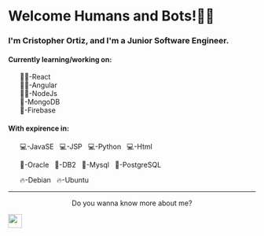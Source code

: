 <h1>Welcome Humans and Bots!🙋‍♂️</h1>
<div>
  <h3>I'm Cristopher Ortiz, and I'm a Junior Software Engineer.</h3>
  <h4>Currently learning/working on:</h4>
  <ul style="list-style-type: none">
    <li>👨‍💻-React</li>
    <li>👨‍💻-Angular</li>
    <li>👨‍💻-NodeJs</li>
    <li>💾-MongoDB</li>
    <li>💾-Firebase</li>
  </ul>
</div>
<div>
  <h4>With expirence in:</h4>
  <ul style="list-style-type: none">
    <li><p>💻-JavaSE &nbsp; 💻-JSP &nbsp; 💻-Python &nbsp; 💻-Html</p></li>
    <li><p>💾-Oracle &nbsp; 💾-DB2 &nbsp; 💾-Mysql &nbsp; 💾-PostgreSQL</p></li>
    <li><p>🔥-Debian &nbsp; 🔥-Ubuntu</p></li>
  </ul>
</div>
<hr />
<div>
  <p style="text-align: center">Do you wanna know more about me?</p>
  <img
    style="text-align: center"
    src="https://www.flaticon.com/svg/vstatic/svg/61/61109.svg?token=exp=1611114674~hmac=982175713c594fe9d5ffb54158b8a492"
    width="28"
    height="28"
  />
</div>
